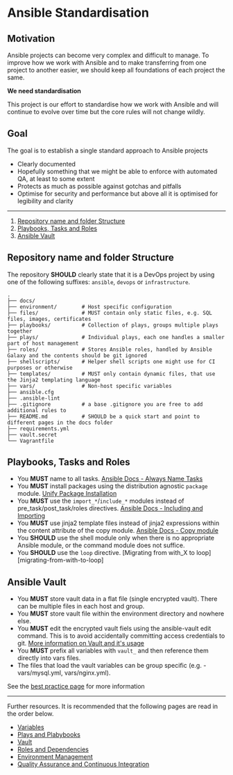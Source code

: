 # Ansible Standardisation

## Motivation

Ansible projects can become very complex and difficult to manage.
To improve how we work with Ansible and to make transferring from one project to another easier, we should keep all
foundations of each project the same.

**We need standardisation**

This project is our effort to standardise how we work with Ansible and will continue to evolve over time but the core
rules will not change wildly.

## Goal

The goal is to establish a single standard approach to Ansible projects
*   Clearly documented
*   Hopefully something that we might be able to enforce with automated QA, at least to some extent
*   Protects as much as possible against gotchas and pitfalls
*   Optimise for security and performance but above all it is optimised for legibility and clarity

---

 1. [Repository name and folder Structure](#repository-name-and-folder-structure)
 2. [Playbooks, Tasks and Roles](#playbooks-tasks-roles)
 3. [Ansible Vault](#ansible-vault)

## Repository name and folder Structure

The repository **SHOULD** clearly state that it is a DevOps project by using one of the following suffixes:
`ansible`, `devops` or `infrastructure`.

```
.
├── docs/
├── environment/        # Host specific configuration
├── files/              # MUST contain only static files, e.g. SQL files, images, certificates
├── playbooks/          # Collection of plays, groups multiple plays together
├── plays/              # Individual plays, each one handles a smaller part of host management
├── roles/              # Stores Ansible roles, handled by Ansible Galaxy and the contents should be git ignored
├── shellscripts/       # Helper shell scripts one might use for CI purposes or otherwise
├── templates/          # MUST only contain dynamic files, that use the Jinja2 templating language
├── vars/               # Non-host specific variables
├── ansible.cfg
├── .ansible-lint
├── .gitignore          # a base .gitignore you are free to add additional rules to
├── README.md           # SHOULD be a quick start and point to different pages in the docs folder
├── requirements.yml
├── vault.secret
└── Vagrantfile
```

## Playbooks, Tasks and Roles

 - You **MUST** name to all tasks. [Ansible Docs - Always Name Tasks](always-name-tasks)
 - You **MUST** install packages using the distribution agnostic `package` module. [Unify Package
   Installation](unify-package-installation)
 - You **MUST** use the `import_*`/`include_*` modules instead of pre_task/post_task/roles directives.
   [Ansible Docs - Including and Importing](including-and-importing)
 - You **MUST** use jinja2 template files instead of jinja2 expressions within the content attribute of the
   copy module. [Ansible Docs - Copy module](copy-module)
 - You **SHOULD** use the shell module only when there is no appropriate Ansible module, or the command module
   does not suffice.
 - You **SHOULD** use the `loop` directive. [Migrating from with_X to loop][migrating-from-with-to-loop]


## Ansible Vault

 - You **MUST** store vault data in a flat file (single encrypted vault). There can be multiple files in each
   host and group.
 - You **MUST** store vault file within the environment directory and nowhere else.
 - You **MUST** edit the encrypted vault fiels using the ansible-vault edit command. This is to avoid accidentally
   committing access credentials to git. [More information on Vault and it's usage](Standards/Vault.md)
 - You **MUST** prefix all variables with `vault_` and then reference them directly into vars files.
 - The files that load the vault variables can be group specific (e.g. - vars/mysql.yml, vars/nginx.yml).

See the [best practice page][variables-and-vault] for more information

---

Further resources. It is recommended that the following pages are read in the order below.

  * [Variables](./Standards/Variables.md)
  * [Plays and Plabybooks](./Standards/Plays.md)
  * [Vault](./Standards/Vault.md)
  * [Roles and Dependencies](./Standards/Roles.md)
  * [Environment Management](./Standards/Environment.md)
  * [Quality Assurance and Continuous Integration](./Standards/QA-CI.md)


[always-name-tasks]: https://docs.ansible.com/ansible/latest/user_guide/playbooks_best_practices.html#always-name-tasks
[unify-package-installation]: https://radeksprta.eu/posts/make-ansible-playbook-distribution-agnostic/
[including-and-importing]: https://docs.ansible.com/ansible/latest/user_guide/playbooks_reuse_includes.html
[copy-module]: https://docs.ansible.com/ansible/latest/modules/copy_module.html#synopsis
[migration-from-with-to-loop]: https://docs.ansible.com/ansible/latest/user_guide/playbooks_loops.html#migrating-from-with-x-to-loop
[variables-and-vault]: https://docs.ansible.com/ansible/latest/user_guide/playbooks_reuse_includes.html
